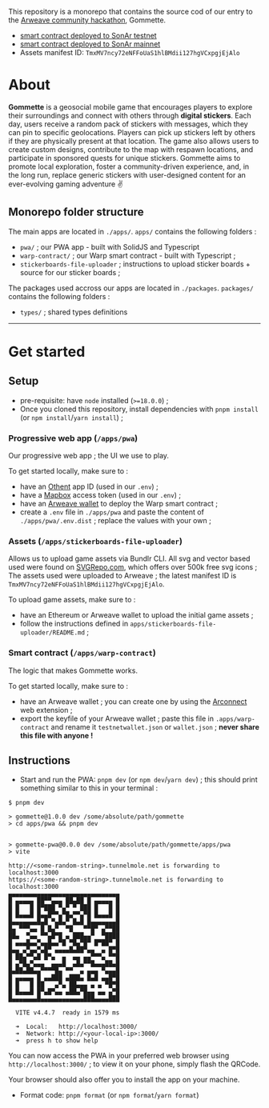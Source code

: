 This repository is a monorepo that contains the source cod of our entry to the [Arweave community hackathon](https://arweavehub.com/#/hackathon), Gommette.

- [smart contract deployed to SonAr testnet](https://sonar.warp.cc/#/app/contract/d1f97pYsNhsnVyIDWaQ0LpI7c7nZdaL4w1Doa0VKUiE?network=testnet)
- [smart contract deployed to SonAr mainnet](https://sonar.warp.cc/#/app/contract/AktpLi9jA4-CC1elBEXefqHVDzi3LZxYArs6PB6qTPs)
- Assets manifest ID: `TmxMV7ncy72eNFFoUaS1hlBMdii127hgVCxpgjEjAlo`

# About

**Gommette** is a geosocial mobile game that encourages players to explore their surroundings and connect with others through **digital stickers**. Each day, users receive a random pack of stickers with messages, which they can pin to specific geolocations. Players can pick up stickers left by others if they are physically present at that location. The game also allows users to create custom designs, contribute to the map with respawn locations, and participate in sponsored quests for unique stickers. Gommette aims to promote local exploration, foster a community-driven experience, and, in the long run, replace generic stickers with user-designed content for an ever-evolving gaming adventure :v:

## Monorepo folder structure

The main apps are located in `./apps/`. `apps/` contains the following folders :

- `pwa/` ; our PWA app - built with SolidJS and Typescript
- `warp-contract/` ; our Warp smart contract - built with Typescript ;
- `stickerboards-file-uploader` ; instructions to upload sticker boards + source for our sticker boards ;

The packages used accross our apps are located in `./packages`. `packages/` contains the following folders :

- `types/` ; shared types definitions

---

# Get started

## Setup

- pre-requisite: have `node` installed (`>=18.0.0`) ;
- Once you cloned this repository, install dependencies with `pnpm install` (or `npm install`/`yarn install`) ;

### Progressive web app (`/apps/pwa`)

Our progressive web app ; the UI we use to play.

To get started locally, make sure to :

- have an [Othent](https://othent.io) app ID (used in our `.env`) ;
- have a [Mapbox](https://mapbox.com) access token (used in our `.env`) ;
- have an [Arweave wallet](https://docs.arconnect.io) to deploy the Warp smart contract ;
- create a `.env` file in `./apps/pwa` and paste the content of `./apps/pwa/.env.dist` ; replace the values with your own ;

### Assets (`/apps/stickerboards-file-uploader`)

Allows us to upload game assets via Bundlr CLI.
All svg and vector based used were found on [SVGRepo.com](https://www.svgrepo.com/), which offers over 500k free svg icons ;
The assets used were uploaded to Arweave ; the latest manifest ID is `TmxMV7ncy72eNFFoUaS1hlBMdii127hgVCxpgjEjAlo`.

To upload game assets, make sure to :

- have an Ethereum or Arweave wallet to upload the initial game assets ;
- follow the instructions defined in `apps/stickerboards-file-uploader/README.md` ;

### Smart contract (`/apps/warp-contract`)

The logic that makes Gommette works.

To get started locally, make sure to :

- have an Arweave wallet ; you can create one by using the [Arconnect](https://docs.arconnect.io/) web extension ;
- export the keyfile of your Arweave wallet ; paste this file in `.apps/warp-contract` and rename it `testnetwallet.json` or `wallet.json` ; **never share this file with anyone !**

## Instructions

- Start and run the PWA: `pnpm dev` (or `npm dev`/`yarn dev`) ; this should print something similar to this in your terminal :

```
$ pnpm dev

> gommette@1.0.0 dev /some/absolute/path/gommette
> cd apps/pwa && pnpm dev


> gommette-pwa@0.0.0 dev /some/absolute/path/gommette/apps/pwa
> vite

http://<some-random-string>.tunnelmole.net is forwarding to localhost:3000
https://<some-random-string>.tunnelmole.net is forwarding to localhost:3000
▄▄▄▄▄▄▄▄▄▄▄▄▄▄▄▄▄▄▄▄▄▄▄▄▄▄▄▄▄▄▄
█ ▄▄▄▄▄ ██▀▀▄▄▄ ██▄██ █ ▄▄▄▄▄ █
█ █   █ █▀███ ▀▄▀ ▀ ███ █   █ █
█ █▄▄▄█ █▄▄█▀▀▄▀█▄▀▀▄▀█ █▄▄▄█ █
█▄▄▄▄▄▄▄█▄█ ▀▄█▄▀ █▄█ █▄▄▄▄▄▄▄█
█▄ ▀▀▀▄▄ █ █▄▀  ▀█   ▀▀█▀ ▄▀▀██
██▄  ▀▄▄ ▀▀▄█▀█ ▄ ███▄▄▀  ▀████
█ ▄▄▄█▄▄▀▄▄█▄▄▀█ ▀█▄▀█▀ █▀██▀ █
█▄▄ ▄▀▄▄▀▄█▀ ▄▄▄▄█▄██▀▄▄  ▄ █▀█
█ ██▄▀▀▄█ █▀▄  ▄  ▄▄ ▄▄▀▀▀▄ ▀▀█
█ ▄▀█▄▀▄▄▄  ▄▄▄█  ▄█▄▀▀█▄▄▄██▄█
█▄██▄██▄▄▀▀▀▀█▄ ▀▀  ▄ ▄▄▄ ▀▄▄▄█
█ ▄▄▄▄▄ █ ▄▄███ ▄███▄ █▄█ ▄▄█▀█
█ █   █ ██   ▄▀▄ ██▄▄▄ ▄ ▄ ▀█▀█
█ █▄▄▄█ █▀▄█▀▄▄ ▄██▄▀█▄▄ ▄▄ ▄▀█
█▄▄▄▄▄▄▄█▄▄▄▄▄▄▄▄▄▄▄▄███▄▄▄▄███

  VITE v4.4.7  ready in 1579 ms

  ➜  Local:   http://localhost:3000/
  ➜  Network: http://<your-local-ip>:3000/
  ➜  press h to show help
```

You can now access the PWA in your preferred web browser using `http://localhost:3000/` ; to view it on your phone, simply flash the QRCode.

Your browser should also offer you to install the app on your machine.

- Format code: `pnpm format` (or `npm format`/`yarn format`)
